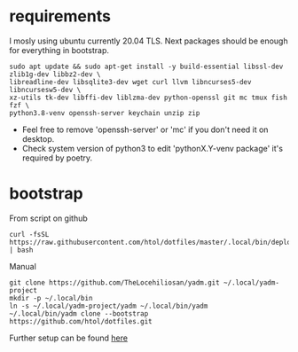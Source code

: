 # requirements
I mosly using ubuntu currently 20.04 TLS. Next packages should be enough for everything in bootstrap.
```
sudo apt update && sudo apt-get install -y build-essential libssl-dev zlib1g-dev libbz2-dev \
libreadline-dev libsqlite3-dev wget curl llvm libncurses5-dev libncursesw5-dev \
xz-utils tk-dev libffi-dev liblzma-dev python-openssl git mc tmux fish fzf \
python3.8-venv openssh-server keychain unzip zip
```
- Feel free to remove 'openssh-server' or 'mc' if you don't need it on desktop.
- Check system version of python3 to edit 'pythonX.Y-venv package' it's required by poetry.

# bootstrap
From script on github
```
curl -fsSL https://raw.githubusercontent.com/htol/dotfiles/master/.local/bin/deploy_yadm.sh | bash
```

Manual

```
git clone https://github.com/TheLocehiliosan/yadm.git ~/.local/yadm-project
mkdir -p ~/.local/bin
ln -s ~/.local/yadm-project/yadm ~/.local/bin/yadm
~/.local/bin/yadm clone --bootstrap https://github.com/htol/dotfiles.git
```
Further setup can be found [here](https://github.com/htol/dotfiles/blob/master/.config/SETUP.md)
